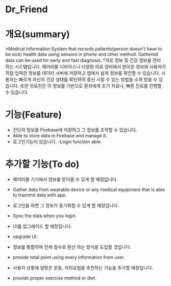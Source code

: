 # Dr_Friend

# 개요(summary)
*Medical Information System that records patients(person doesn't have to be sick) health data using sensors in phone and other method. Gathered data can be used for early and fast diagnosis.
*의료 정보 및 건강 정보를 관리 하는 시스템입니다. 웨어러블 디바이스나 다양한 의료 장비에서 받아온 정보와 사용자가 직접 입력한 정보를 데이터 서버에 저장하고 앱에서 쉽게 정보를 확인할 수 있습니다. 사용자는 빠르게 자신의 건강 상태를 확인하여 증신 시킬 수 있는 방법을 소개 받을 수 있습니다. 또한 의료진은 이 정보를 기반으로 환자에게 조기 치료나, 빠른 진료를 진행할 수 있습니다.

# 기능(Feature)
- 간단히 정보를 Firebase에 저장하고 그 정보를 조작할 수 있습니다. 
- Able to store data in Firebase and manage it.
- 로그인기능이 있습니다.
-Login function able.

# 추가할 기능(To do)
- 웨어러블 기기에서 정보를 받아올 수 있게 할 예정입니다.
- Gather data from wearable device or any medical equipment that is able to trasnmit data with app.

- 로그인을 하면 그 정보가 동기화할 수 있게 할 예정입니다.
- Sync the data when you login.

- UI를 업그래이드 할 예정입니다.
- upgrade UI.

- 정보를 통합하여 전체 점수로 환산 하는 방식을 도입할 것입니다.
- provide total point using every information from user.

- 사용자 상황에 알맞은 운동, 식이요법을 추천하는 기능을 추가할 예정입니다.
- provide proper exercise method or diet.
